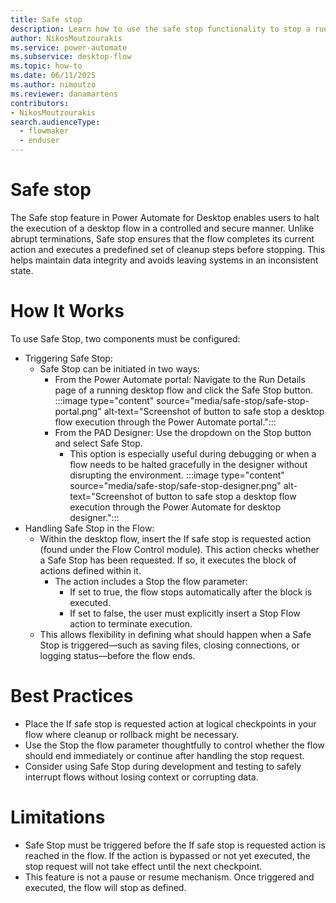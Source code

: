 ```yaml
---
title: Safe stop
description: Learn how to use the safe stop functionality to stop a running desktop flow in a graceful manner.
author: NikosMoutzourakis
ms.service: power-automate
ms.subservice: desktop-flow
ms.topic: how-to
ms.date: 06/11/2025
ms.author: nimoutzo
ms.reviewer: danamartens
contributors:
- NikosMoutzourakis
search.audienceType: 
  - flowmaker
  - enduser
---
```


# Safe stop
The Safe stop feature in Power Automate for Desktop enables users to halt the execution of a desktop flow in a controlled and secure manner. Unlike abrupt terminations, Safe stop ensures that the flow completes its current action and executes a predefined set of cleanup steps before stopping. This helps maintain data 
integrity and avoids leaving systems in an inconsistent state.


# How It Works
To use Safe Stop, two components must be configured:
- Triggering Safe Stop:
  - Safe Stop can be initiated in two ways:
    - From the Power Automate portal: Navigate to the Run Details page of a running desktop flow and click the Safe Stop button. :::image type="content" source="media/safe-stop/safe-stop-portal.png" alt-text="Screenshot of button to safe stop a desktop flow execution through the Power Automate portal.":::
    - From the PAD Designer: Use the dropdown on the Stop button and select Safe Stop. 
      - This option is especially useful during debugging or when a flow needs to be halted gracefully in the designer without disrupting the environment. :::image type="content" source="media/safe-stop/safe-stop-designer.png" alt-text="Screenshot of button to safe stop a desktop flow execution through the Power Automate for desktop designer.":::
- Handling Safe Stop in the Flow:
  - Within the desktop flow, insert the If safe stop is requested action (found under the Flow Control module). This action checks whether a Safe Stop has been requested. If so, it executes the block of actions defined within it.
    - The action includes a Stop the flow parameter:
      - If set to true, the flow stops automatically after the block is executed.
      - If set to false, the user must explicitly insert a Stop Flow action to terminate execution.
  - This allows flexibility in defining what should happen when a Safe Stop is triggered—such as saving files, closing connections, or logging status—before the flow ends.

# Best Practices
- Place the If safe stop is requested action at logical checkpoints in your flow where cleanup or rollback might be necessary.
- Use the Stop the flow parameter thoughtfully to control whether the flow should end immediately or continue after handling the stop request.
- Consider using Safe Stop during development and testing to safely interrupt flows without losing context or corrupting data.

# Limitations
- Safe Stop must be triggered before the If safe stop is requested action is reached in the flow. If the action is bypassed or not yet executed, the stop request will not take effect until the next checkpoint.
- This feature is not a pause or resume mechanism. Once triggered and executed, the flow will stop as defined.
